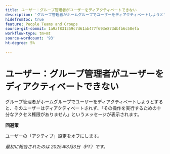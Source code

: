 ```yaml
---
title: ユーザー：グループ管理者がユーザーをディアクティベートできない
description: 'グループ管理者がホームグループでユーザーをディアクティベートしようとすると、そのユーザーはディアクティベートされず、グループ管理者にその操作を実行するための十分なアクセス権がないというメッセージが表示されます。 '
hidefromtoc: true
feature: People Teams and Groups
source-git-commit: 1a9af831359c7d61ab477f693e873dbfb6c58efa
workflow-type: tm+mt
source-wordcount: '93'
ht-degree: 5%

---
```



# ユーザー：グループ管理者がユーザーをディアクティベートできない

グループ管理者がホームグループでユーザーをディアクティベートしようとすると、そのユーザーはディアクティベートされず、「その操作を実行するための十分なアクセス権限がありません」というメッセージが表示されます。

**回避策**

ユーザーの「アクティブ」設定をオフにします。

_最初に報告されたのは 2025年3月3日（PT）です。_
